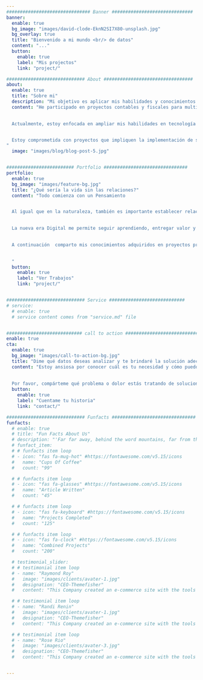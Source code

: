 ```yaml
---
############################### Banner ##############################
banner:
  enable: true
  bg_image: "images/david-clode-EknN2SI7X80-unsplash.jpg"
  bg_overlay: true
  title: "Bienvenido a mi mundo <br/> de datos"
  content: "..."
  button:
    enable: true
    label: "Mis projectos"
    link: "project/"

############################# About #################################
about:
  enable: true
  title: "Sobre mi"
  description: "Mi objetivo es aplicar mis habilidades y conocimientos para contribuir al éxito empresarial y desarrollarme profesionalmente en el campo de la ciencia de datos"
  content: "He participado en proyectos contables y fiscales para multinacionales, incluyendo el procesamiento, liquidación y pago de impuestos, así como la atención a auditorías internas y externas.

  
  Actualmente, estoy enfocada en ampliar mis habilidades en tecnología y análisis de datos, utilizando herramientas como Python, Power BI y MySQL para generar modelos eficientes y dashboard que den respuestas a los objetivos de la organizaicón.  


  Estoy comprometida con proyectos que impliquen la implementación de soluciones tecnológicas innovadoras, análisis de impacto en la organización y procesos basados en la ciencia de datos
"
  image: "images/blog/blog-post-5.jpg"


######################### Portfolio ###############################
portfolio:
  enable: true
  bg_image: "images/feature-bg.jpg"
  title: "¿Qué sería la vida sin las relaciones?"
  content: "Todo comienza con un Pensamiento 


  Al igual que en la naturaleza, también es importante establecer relaciones en la sociedad para crecer juntos y lograr un equilibrio. 
  

  La nueva era Digital me permite seguir aprendiendo, entregar valor y contribuir al crecimiento y desarrollo de la sociedad a través de mi aprendizaje y experiencia en tecnología y análisis de datos. 
  

  A continuación  comparto mis conocimientos adquiridos en proyectos propios, algunas reflexiones que me realice durante mi proceso de formación y herramientas útiles que puedan ayudarlo en su camino.

  
  "
  button:
    enable: true
    label: "Ver Trabajos"
    link: "project/"


############################# Service ############################
# service:
  # enable: true
  # service content comes from "service.md" file


############################ call to action ###########################
enable: true
cta:
  enable: true
  bg_image: "images/call-to-action-bg.jpg"
  title: "Dime qué datos deseas analizar y te brindaré la solución adecuada"
  content: "Estoy ansiosa por conocer cuál es tu necesidad y cómo puedo ayudarte a resolver cualquier desafío que estés enfrentando. 
  
  
  Por favor, compárteme qué problema o dolor estás tratando de solucionar y juntos encontraremos una solución efectiva, "
  button:
    enable: true
    label: "Cuentame tu historia"
    link: "contact/"

############################# Funfacts ###############################
funfacts:
  # enable: true
  # title: "Fun Facts About Us"
  # description: "'Far far away, behind the word mountains, far from the countries Vokalia and Consonantia, <br> there live the blind texts. Separated they live in Bookmarksgrove right at the coast of the Semantics'"
  # funfact_item:
  # # funfacts item loop
  # - icon: "fas fa-mug-hot" #https://fontawesome.com/v5.15/icons
  #   name: "Cups Of Coffee"
  #   count: "99"

  # # funfacts item loop
  # - icon: "fas fa-glasses" #https://fontawesome.com/v5.15/icons
  #   name: "Article Written"
  #   count: "45"

  # # funfacts item loop
  # - icon: "fas fa-keyboard" #https://fontawesome.com/v5.15/icons
  #   name: "Projects Completed"
  #   count: "125"

  # # funfacts item loop
  # - icon: "fas fa-clock" #https://fontawesome.com/v5.15/icons
  #   name: "Combined Projects"
  #   count: "200"

  # testimonial_slider:
  # # testimonial item loop
  # - name: "Raymond Roy"
  #   image: "images/clients/avater-1.jpg"
  #   designation: "CEO-Themefisher"
  #   content: "This Company created an e-commerce site with the tools to make our business a success, with innovative ideas we feel that our site has unique elements that make us stand out from the crowd."

  # # testimonial item loop
  # - name: "Randi Renin"
  #   image: "images/clients/avater-1.jpg"
  #   designation: "CEO-Themefisher"
  #   content: "This Company created an e-commerce site with the tools to make our business a success, with innovative ideas we feel that our site has unique elements that make us stand out from the crowd."

  # # testimonial item loop
  # - name: "Rose Rio"
  #   image: "images/clients/avater-3.jpg"
  #   designation: "CEO-Themefisher"
  #   content: "This Company created an e-commerce site with the tools to make our business a success, with innovative ideas we feel that our site has unique elements that make us stand out from the crowd."


---
```

